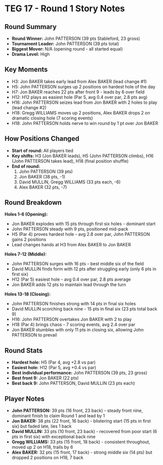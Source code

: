 # TEG 17 - Round 1 Story Notes

## Round Summary
- **Round Winner:** John PATTERSON (39 pts Stableford, 23 gross)
- **Tournament Leader:** John PATTERSON (39 pts total)
- **Biggest Mover:** N/A (opening round - all started equal)
- **Drama Level:** High

## Key Moments
- H3: Jon BAKER takes early lead from Alex BAKER (lead change #1)
- H5: John PATTERSON surges up 2 positions on hardest hole of the day
- H7: Jon BAKER reaches 22 pts after front 9 - leads by 6 over field
- H12: H12 plays as easiest hole (Par 5, avg 0.4 over par, 2.8 pts avg)
- H16: John PATTERSON seizes lead from Jon BAKER with 2 holes to play (lead change #2)
- H18: Gregg WILLIAMS moves up 2 positions, Alex BAKER drops 2 on dramatic closing hole (7 scoring events)
- H18: John PATTERSON holds nerve to win round by 1 pt over Jon BAKER

## How Positions Changed
- **Start of round:** All players tied
- **Key shifts:** H3 (Jon BAKER leads), H5 (John PATTERSON climbs), H16 (John PATTERSON takes lead), H18 (final position shuffle)
- **End of round:** 
  1. John PATTERSON (39 pts)
  2. Jon BAKER (38 pts, -1)
  3. David MULLIN, Gregg WILLIAMS (33 pts each, -6)
  5. Alex BAKER (32 pts, -7)

## Round Breakdown
**Holes 1-6 (Opening):**
- Jon BAKER explodes with 15 pts through first six holes - dominant start
- John PATTERSON steady with 9 pts, positioned mid-pack
- H5 (Par 4) proves hardest hole - avg 2.8 over par, John PATTERSON gains 2 positions
- Lead changes hands at H3 from Alex BAKER to Jon BAKER

**Holes 7-12 (Middle):**
- John PATTERSON surges with 16 pts - best middle six of the field
- David MULLIN finds form with 12 pts after struggling early (only 6 pts in first six)
- H12 (Par 5) easiest hole - avg 0.4 over par, 2.8 pts average
- Jon BAKER adds 12 pts to maintain lead through the turn

**Holes 13-18 (Closing):**
- John PATTERSON finishes strong with 14 pts in final six holes
- David MULLIN scorching back nine - 15 pts in final six (23 pts total back 9)
- H16: John PATTERSON overtakes Jon BAKER with 2 to play
- H18 (Par 4) brings chaos - 7 scoring events, avg 2.4 over par
- Jon BAKER stumbles with only 11 pts in closing six, allowing John PATTERSON to prevail

## Round Stats
- **Hardest hole:** H5 (Par 4, avg +2.8 vs par)
- **Easiest hole:** H12 (Par 5, avg +0.4 vs par)
- **Best individual performance:** John PATTERSON (39 pts, 23 gross)
- **Best front 9:** Jon BAKER (22 pts)
- **Best back 9:** John PATTERSON, David MULLIN (23 pts each)

## Player Notes
- **John PATTERSON:** 39 pts (16 front, 23 back) - steady front nine, dominant finish to claim Round 1 and lead by 1
- **Jon BAKER:** 38 pts (22 front, 16 back) - blistering start (15 pts in first six) but faded late, lies 1 back
- **David MULLIN:** 33 pts (10 front, 23 back) - recovered from poor start (6 pts in first six) with exceptional back nine
- **Gregg WILLIAMS:** 33 pts (15 front, 18 back) - consistent throughout, moved up 2 on H18, trails by 6
- **Alex BAKER:** 32 pts (15 front, 17 back) - strong middle six (14 pts) but dropped 2 positions on H18, 7 back


